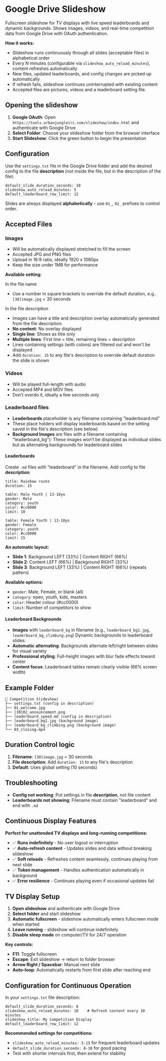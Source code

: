 # Google Drive Slideshow

Fullscreen slideshow for TV displays with live speed leaderboards and dynamic backgrounds. Shows images, videos, and real-time competition data from Google Drive with OAuth authentication.

**How it works:**

* Slideshow runs continuously through all slides (acceptable files) in alphabetical order  
* Every N minutes (configurable via `slideshow_auto_reload_minutes`), content refreshes automatically  
* New files, updated leaderboards, and config changes are picked up automatically  
* If refresh fails, slideshow continues uninterrupted with existing content  
* Accepted files are pictures, videos and a leaderboard setting file.

## Opening the slideshow

1. **Google OAuth**: Open `https://tools.urbanjungleirc.com/slideshow/index.html` and authenticate with Google Drive  
2. **Select Folder**: Choose your slideshow folder from the browser interface  
3. **Start Slideshow**: Click the green button to begin the presentation

## Configuration

Use the `settings.txt` file in the Google Drive folder and add the desired config to the file **description** (not inside the file, but in the description of the file):

```
default_slide_duration_seconds: 10
slideshow_auto_reload_minutes: 5
default_leaderboard_row_limit: 12
```

Slides are always displayed **alphabetically** \- use `01_`, `02_` prefixes to control order.

## Accepted Files

### Images 

* Will be automatically displayed stretched to fill the screen  
* Accepted JPG and PNG files   
* Upload in 16:9 ratio, ideally 1920 x 1080px   
* Keep the size under 1MB for performance

**Available setting**:

In the file name

* Use a number in square brackets to override the default duration, e.g.. `[30]image.jpg` \= 30 seconds

In the file description

* Images can have a title and description overlay automatically generated from the file description.  
* **No content**: No overlay displayed  
* **Single line**: Shows as title only  
* **Multiple lines**: First line = title, remaining lines = description  
* Lines containing settings (with colons) are filtered out and won't be displayed  
* Add `duration: 15` to any file's description to override default duration the slide is shown

### Videos 

* Will be played full-length with audio  
* Accepted MP4 and MOV files  
* Don’t overdo it, ideally a few seconds only

### Leaderboard files

* **Leaderboards** placeholder is any filename containing "leaderboard.md"  
* These place holders will display leaderboards based on the setting saved in the file's description (see below)  
* **Background Images** are files with a filename containing "leaderboard\_bg"): These images won’t be displayed as individual slides but as alternating backgrounds for leaderboard slides

#### Leaderboards

Create `.md` files with "leaderboard" in the filename. Add config to file **description**:

```
title: Rainbow route
duration: 15

table: Male Youth | 13-18yo
gender: Male
category: youth
color: #cc0000
limit: 10

table: Female Youth | 13-18yo  
gender: Female
category: youth
color: #cc0000
limit: 15
```

**An automatic layout:**

- **Slide 1**: Background LEFT (33%) | Content RIGHT (66%)  
- **Slide 2**: Content LEFT (66%) | Background RIGHT (33%)  
- **Slide 3**: Background LEFT (33%) | Content RIGHT (66%) (repeats pattern)

**Available options:**

* `gender`: Male, Female, or blank (all)  
* `category`: open, youth, kids, masters  
* `color`: Header colour (\#cc0000)  
* `limit`: Number of competitors to show

#### Leaderboard Backgrounds

* **Images** with `leaderboard_bg` in filename (e.g., `leaderboard_bg1.jpg`, `leaderboard_bg_climbing.png`) Dynamic backgrounds to leaderboard slides:  
* **Automatic alternating**: Backgrounds alternate left/right between slides for visual variety  
* **Professional styling**: Full-height images with blur fade effects toward center  
* **Content focus**: Leaderboard tables remain clearly visible (66% screen width)

## Example Folder

```
📁 Competition Slideshow/
├── settings.txt (config in description)
├── 01_welcome.jpg
├── [30]02_announcement.png  
├── leaderboard_speed.md (config in description)
├── leaderboard_bg1.jpg (background image)
├── leaderboard_bg_climbing.png (background image)
└── 03_closing.mp4
```

## Duration Control logic

1. **Filename**: `[30]image.jpg` \= 30 seconds  
2. **File description**: Add `duration: 15` to any file's description  
3. **Default**: Uses global setting (10 seconds)

## Troubleshooting

- **Config not working**: Put settings in file **description**, not file content  
- **Leaderboards not showing**: Filename must contain "leaderboard" and end with `.md`

## Continuous Display Features

**Perfect for unattended TV displays and long-running competitions:**

- ✅ **Runs indefinitely** \- No user logout or interruption  
- ✅ **Auto-refresh content** \- Updates slides and data without breaking slideshow  
- ✅ **Soft reloads** \- Refreshes content seamlessly, continues playing from next slide  
- ✅ **Token management** \- Handles authentication automatically in background  
- ✅ **Error resilience** \- Continues playing even if occasional updates fail

## TV Display Setup

1. **Open slideshow** and authenticate with Google Drive  
2. **Select folder** and start slideshow  
3. **Automatic fullscreen** \- slideshow automatically enters fullscreen mode when started  
4. **Leave running** \- slideshow will continue indefinitely  
5. **Disable sleep mode** on computer/TV for 24/7 operation

**Key controls:**

- **F11**: Toggle fullscreen  
- **Escape**: Exit slideshow → return to folder browser  
- **Arrow Right / Spacebar**: Manual next slide  
- **Auto-loop**: Automatically restarts from first slide after reaching end

## Configuration for Continuous Operation

In your `settings.txt` file description:

```
default_slide_duration_seconds: 8
slideshow_auto_reload_minutes: 10    # Refresh content every 10 minutes
slideshow_title: My Competition Display
default_leaderboard_row_limit: 12
```

**Recommended settings for competitions:**

- `slideshow_auto_reload_minutes: 5-15` for frequent leaderboard updates  
- `default_slide_duration_seconds: 8-10` for good pacing  
- Test with shorter intervals first, then extend for stability

